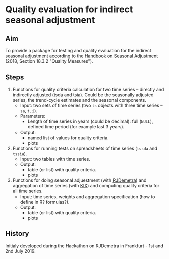# Quality evaluation for indirect seasonal adjustment

## Aim

To provide a package for testing and quality evaluation for the indirect seasonal adjustment according to the [Handbook on Seasonal Adjustment](http://ec.europa.eu/eurostat/web/products-manuals-and-guidelines/-/KS-GQ-18-001) (2018, Section 18.3.2 "Quality Measures").

## Steps

1. Functions for quality criteria calculation for two time series – directly and indirectly adjusted (tsda and tsia). Could be the seasonally adjusted series, the trend-cycle estimates and the seasonal components.
    - Input: two sets of time series (two `ts` objects with three time series – `sa`, `t`, `i`).
    - Parameters:
        - Length of time series in years (could be decimal): full (`NULL`), defined time period (for example last 3 years).
    - Output:
        - named list of values for quality criteria.
        - plots
2. Functions for running tests on spreadsheets of time series (`tssda` and `tssia`).
    - Input: two tables with time series.
    - Output:
        - table (or list) with quality criteria.
        - plots
3. Functions for doing seasonal adjuestment (with [RJDemetra](https://jdemetra.github.io/rjdemetra/)) and aggregation of time series (with [KIX](https://immurb.github.io/pages/kix/)) and computing quality criteria for all time series.
    - Input: time series, weights and aggregation specification (how to define in R? formulas?).
    - Output:
        - table (or list) with quality criteria.
        - plots

## History

Initialy developed during the Hackathon on RJDemetra in Frankfurt - 1st and 2nd July 2019.
